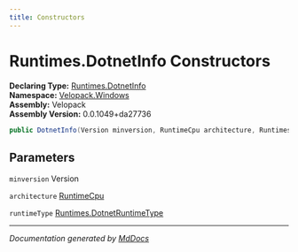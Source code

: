 ```yaml
---
title: Constructors
---
```

<!--  
  <auto-generated>   
    The contents of this file were generated by a tool.  
    Changes to this file may be list if the file is regenerated  
  </auto-generated>   
-->

# Runtimes.DotnetInfo Constructors

**Declaring Type:** [Runtimes.DotnetInfo](../index.md)  
**Namespace:** [Velopack.Windows](../../../index.md)  
**Assembly:** Velopack  
**Assembly Version:** 0.0.1049+da27736

```csharp
public DotnetInfo(Version minversion, RuntimeCpu architecture, Runtimes.DotnetRuntimeType runtimeType = Runtimes.DotnetRuntimeType.WindowsDesktop);
```

## Parameters

`minversion`  Version

`architecture`  [RuntimeCpu](../../../../RuntimeCpu/index.md)

`runtimeType`  [Runtimes.DotnetRuntimeType](../../DotnetRuntimeType/index.md)

___

*Documentation generated by [MdDocs](https://github.com/ap0llo/mddocs)*
